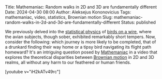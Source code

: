 Title: Mathemaniac: Random walks in 2D and 3D are fundamentally different
Date: 2024-04-30 08:00
Author: Aleksejus Kononovicius
Tags: mathemaniac, video, statistics, Brownian motion
Slug: mathemaniac-random-walks-in-2d-and-3d-are-fundamentally-different
Status: published

We previously delved into the [statistical
physics](/tag/statistical-physics/) of [birds on a
wire]({filename}/articles/2022/birds-on-wire.md), where the avian subjects,
though sober, exhibited remarkably short tempers. Now, consider the
following: which journey is more likely to be completed, that of a drunkard
finding their way home or a tipsy bird navigating its flight path homeward?
It's an intriguing question posed by
[Mathemaniac](https://youtube.com/channel/UCrlZs71h3mTR45FgQNINfrg) in a
video that explores the theoretical disparities between [Brownian
motion](/tag/brownian-motion/) in 2D and 3D realms, all without any harm to
our feathered or human friends.

[youtube v="iH2kATv49rc"]

